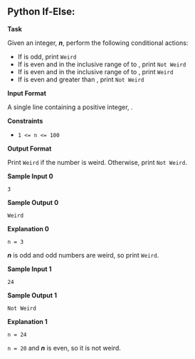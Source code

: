 ## **Python If-Else:**

**Task**

Given an integer, ***n***, perform the following conditional actions:

<ul>
<li>If  is odd, print <code>Weird</code></li>
<li>If  is even and in the inclusive range of  to , print <code>Not Weird</code></li>
<li>If  is even and in the inclusive range of  to , print <code>Weird</code></li>
<li>If  is even and greater than , print <code>Not Weird</code></li>
</ul>

**Input Format**

A single line containing a positive integer, .

**Constraints**

<ul>
<li><code>1 <= n <= 100</code></li>
</ul>

**Output Format**

Print `Weird` if the number is weird. Otherwise, print `Not Weird`.

**Sample Input 0**

```
3
```

**Sample Output 0**

```
Weird
```

**Explanation 0**

`n = 3`

***n*** is odd and odd numbers are weird, so print `Weird`.

**Sample Input 1**

```
24
```

**Sample Output 1**

```
Not Weird
```

**Explanation 1**

`n = 24`

`n = 20` and ***n*** is even, so it is not weird.